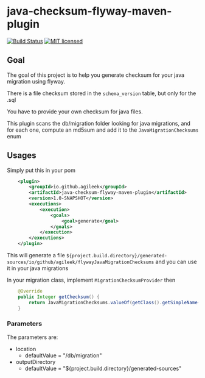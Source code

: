 # java-checksum-flyway-maven-plugin

[![Build Status](https://travis-ci.org/agileek/java-checksum-flyway-maven-plugin.svg?branch=master)](https://travis-ci.org/agileek/java-checksum-flyway-maven-plugin)
[![MIT licensed](https://img.shields.io/badge/license-MIT-blue.svg)](https://tldrlegal.com/license/mit-license#summary)


## Goal
The goal of this project is to help you generate checksum for your java migration using flyway.

There is a file checksum stored in the `schema_version` table, but only for the .sql

You have to provide your own checksum for java files.

This plugin scans the db/migration folder looking for java migrations, and for each one, compute an md5sum and add it to the `JavaMigrationChecksums` enum 


## Usages

Simply put this in your pom 
```xml
    <plugin>
        <groupId>io.github.agileek</groupId>
        <artifactId>java-checksum-flyway-maven-plugin</artifactId>
        <version>1.0-SNAPSHOT</version>
        <executions>
            <execution>
                <goals>
                    <goal>generate</goal>
                </goals>
            </execution>
        </executions>
    </plugin>
``` 
This will generate a file `${project.build.directory}/generated-sources/io/github/agileek/flywayJavaMigrationChecksums` and you can use it in your java migrations

In your migration class, implement `MigrationChecksumProvider` then

```java
    @Override
    public Integer getChecksum() {
        return JavaMigrationChecksums.valueOf(getClass().getSimpleName()).getChecksum();
    }

```
### Parameters

The parameters are:

* location
  * defaultValue = "/db/migration"
* outputDirectory
  * defaultValue = "${project.build.directory}/generated-sources"